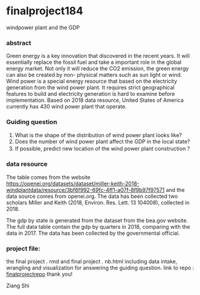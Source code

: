 # finalproject184
windpower plant and the GDP
### abstract
Green energy is a key innovation that discovered in the recent years. It will essentially replace the fossil fuel and take a important role in the global energy market. Not only it will reduce the CO2 emission, the green energy can also be created by non- physical matters such as sun light or wind. Wind power is a special energy resource that based on the electricity generation from the wind power plant. It requires strict geographical features to build and electricity generation is hard to examine before implementation. Based on 2018 data resource, United States of America currently has 430 wind power plant that operate. 

### Guiding question 
1. What is the shape of the distribution of wind power plant looks like? 
2. Does the number of wind power plant affect the GDP in the local state?
3. If possible, predict new location of the wind power plant construction？

### data resource
The table comes from the website https://openei.org/datasets/dataset/miller-keith-2018-windplantdata/resource/3bf6f992-69fc-4ff1-a07f-8f9b97f97571
and the data source comes from openei.org.
The data has been collected two scholars Miller and Keith (2018, Environ. Res. Lett. 13 104008), collected in 2018.

The gdp by state is generated from the dataset from the bea.gov website. The full data table contain the gdp by quarters in 2018, comparing with the data in 2017. The data has been collected by the governmental official. 

### project file:
the final project . rmd and final project . nb.html including data intake, wrangling and visualization for answering the guiding question. 
link to repo : [finalprojectrepo](https://github.com/sedwardshi/final184shi.github.io.git)
thank you!

Ziang Shi
